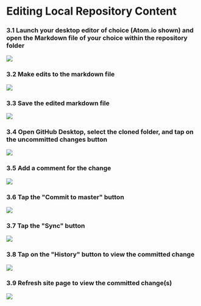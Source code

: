 # Editing Local Repository Content

### 3.1 Launch your desktop editor of choice (Atom.io shown) and open the Markdown file of your choice within the repository folder


![][10]

[10]: ../../images/course-hub-with-git-sync---desktop-editing/view-the--sidebarpagemd-.png

### 3.2 Make edits to the markdown file

![][11]

[11]: ../../images/course-hub-with-git-sync---desktop-editing/make-edits-to-the-markdown-file.png

### 3.3 Save the edited markdown file

![][12]

[12]: ../../images/course-hub-with-git-sync---desktop-editing/save-the-edited-markdown-file.png

### 3.4 Open GitHub Desktop, select the cloned folder, and tap on the uncommitted changes button

![][13]

[13]: ../../images/course-hub-with-git-sync---desktop-editing/open-github-desktop--select-the-cloned-folder--and-tap-on-the-uncommitted-changes-button.png

### 3.5 Add a comment for the change

![][14]

[14]: ../../images/course-hub-with-git-sync---desktop-editing/add-a-comment-for-the-change.png

### 3.6 Tap the "Commit to master" button

![][15]

[15]: ../../images/course-hub-with-git-sync---desktop-editing/tap-the--commit-to-master--button.png

### 3.7 Tap the "Sync" button

![][16]

[16]: ../../images/course-hub-with-git-sync---desktop-editing/tap-the--sync--button.png

### 3.8 Tap on the "History" button to view the committed change

![][17]

[17]: ../../images/course-hub-with-git-sync---desktop-editing/tap-on-the--history--button-to-view-the-committed-change.png

### 3.9 Refresh site page to view the committed change(s)

![](../../images/course-hub-with-git-sync---desktop-editing/refresh-site-page-to-view-the-committed-change-s-.png)
